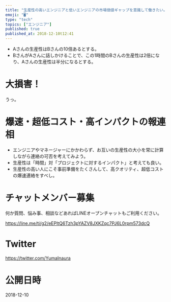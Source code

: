 ```yaml
---
title: "生産性の高いエンジニアと低いエンジニアの市場価値ギャップを意識して働きたい。爆速・超低コスト・高クオリティの報連相をしよう。"
emoji: "🖥"
type: "tech"
topics: ["エンジニア"]
published: true
published_at: 2018-12-10t12:41
---
```


- Aさんの生産性はBさんの10倍あるとする。
- BさんがAさんに話しかけることで、この1時間のBさんの生産性は2倍になり、Aさんの生産性は半分になるとする。

# 大損害！

うっ。

# 爆速・超低コスト・高インパクトの報連相

- エンジニアやマネージャーにかかわらず、お互いの生産性の大小を常に計算しながら連絡の可否を考えてみよう。
- 生産性は「時間」対「プロジェクトに対するインパクト」と考えても良い。
- 生産性の高い人にこそ事前準備をたくさんして、高クオリティ、超低コストの爆速連絡をすべし。








<!-- Update From Qiita API -->

# チャットメンバー募集


何か質問、悩み事、相談などあればLINEオープンチャットもご利用ください。

https://line.me/ti/g2/eEPltQ6Tzh3pYAZV8JXKZqc7PJ6L0rpm573dcQ





# Twitter


https://twitter.com/YumaInaura


<!-- Update From Qiita API -->



# 公開日時

2018-12-10

